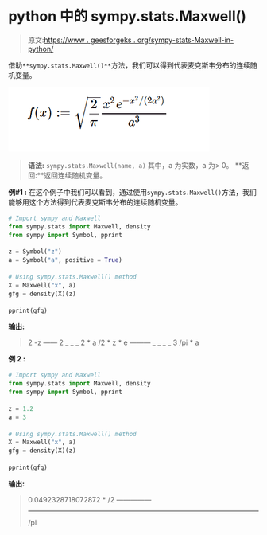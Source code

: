 # python 中的 sympy.stats.Maxwell()

> 原文:[https://www . geesforgeks . org/sympy-stats-Maxwell-in-python/](https://www.geeksforgeeks.org/sympy-stats-maxwell-in-python/)

借助`**sympy.stats.Maxwell()**`方法，我们可以得到代表麦克斯韦分布的连续随机变量。

![](img/ea9a97f3e0563e0180c9281e083154da.png)

> **语法:** `sympy.stats.Maxwell(name, a)`
> 其中，a 为实数，a 为> 0。
> **返回:**返回连续随机变量。

**例#1 :**
在这个例子中我们可以看到，通过使用`sympy.stats.Maxwell()`方法，我们能够用这个方法得到代表麦克斯韦分布的连续随机变量。

```py
# Import sympy and Maxwell
from sympy.stats import Maxwell, density
from sympy import Symbol, pprint

z = Symbol("z")
a = Symbol("a", positive = True)

# Using sympy.stats.Maxwell() method
X = Maxwell("x", a)
gfg = density(X)(z)

pprint(gfg)
```

**输出:**

> 2
> -z
> ——
> 2
> _ _ _ 2 * a
> \/2 * z * e
> ———
> _ _ _ _ 3
> \/pi * a

**例 2 :**

```py
# Import sympy and Maxwell
from sympy.stats import Maxwell, density
from sympy import Symbol, pprint

z = 1.2
a = 3

# Using sympy.stats.Maxwell() method
X = Maxwell("x", a)
gfg = density(X)(z)

pprint(gfg)
```

**输出:**

> 0.0492328718072872 * \/2
> —————
> _ _ _ _
> \/pi